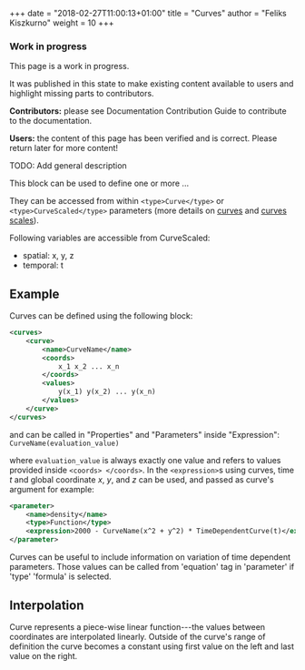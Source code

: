 +++
date = "2018-02-27T11:00:13+01:00"
title = "Curves"
author = "Feliks Kiszkurno"
weight = 10
+++
<div class="note">

### Work in progress

This page is a work in progress.

It was published in this state to make existing content available to users and highlight missing parts to contributors.

**Contributors:** please see Documentation Contribution Guide to contribute to the documentation.

**Users:** the content of this page has been verified and is correct. Please return later for more content!

</div>

TODO: Add general description

This block can be used to define one or more ...

They can be accessed from within `<type>Curve</type>` or `<type>CurveScaled</type>` parameters (more details on [curves](/docs/userguide/blocks/parameters/#curve) and [curves scales](/docs/userguide/blocks/parameters/#curvescaled)).

Following variables are accessible from CurveScaled:

- spatial: x, y, z
- temporal: t

## Example

Curves can be defined using the following block:

```xml
<curves>
    <curve>
        <name>CurveName</name>
        <coords>
            x_1 x_2 ... x_n
        </coords>
        <values>
            y(x_1) y(x_2) ... y(x_n)
        </values>
    </curve>
</curves>
```

and can be called in "Properties" and "Parameters" inside "Expression":
`CurveName(evaluation_value)`

where `evaluation_value` is always exactly one value and refers to values provided inside `<coords> </coords>`.
In the `<expression>`s using curves, time $t$ and global coordinate $x$, $y$, and $z$ can be used, and passed as curve's argument for example:

```xml
<parameter>
    <name>density</name>
    <type>Function</type>
    <expression>2000 - CurveName(x^2 + y^2) * TimeDependentCurve(t)</expression>
</parameter>
```

Curves can be useful to include information on variation of time dependent parameters.
Those values can be called from 'equation' tag in 'parameter' if 'type' 'formula' is selected.

## Interpolation

Curve represents a piece-wise linear function---the values between coordinates are interpolated linearly.
Outside of the curve's range of definition the curve becomes a constant using first value on the left and last value on the right.
